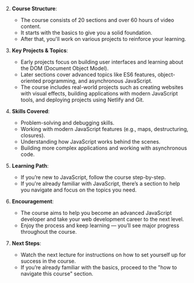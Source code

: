 2. **Course Structure**:

   - The course consists of 20 sections and over 60 hours of video content.
   - It starts with the basics to give you a solid foundation.
   - After that, you'll work on various projects to reinforce your learning.

3. **Key Projects & Topics**:

   - Early projects focus on building user interfaces and learning about the DOM (Document Object Model).
   - Later sections cover advanced topics like ES6 features, object-oriented programming, and asynchronous JavaScript.
   - The course includes real-world projects such as creating websites with visual effects, building applications with modern JavaScript tools, and deploying projects using Netlify and Git.

4. **Skills Covered**:

   - Problem-solving and debugging skills.
   - Working with modern JavaScript features (e.g., maps, destructuring, closures).
   - Understanding how JavaScript works behind the scenes.
   - Building more complex applications and working with asynchronous code.

5. **Learning Path**:

   - If you’re new to JavaScript, follow the course step-by-step.
   - If you're already familiar with JavaScript, there’s a section to help you navigate and focus on the topics you need.

6. **Encouragement**:

   - The course aims to help you become an advanced JavaScript developer and take your web development career to the next level.
   - Enjoy the process and keep learning — you’ll see major progress throughout the course.

7. **Next Steps**:
   - Watch the next lecture for instructions on how to set yourself up for success in the course.
   - If you’re already familiar with the basics, proceed to the "how to navigate this course" section.
